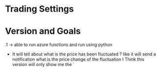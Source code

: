 # Trading Settings

# Version and Goals
.1 ->  able to run azure functions and run using python 
* It will tell about what is the price has been fluctuated ?
like it will send a notification what is the price change of the fluctuation
I Think this version will only show me the 
`